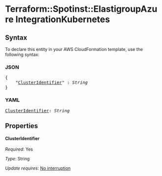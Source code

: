 # Terraform::Spotinst::ElastigroupAzure IntegrationKubernetes

## Syntax

To declare this entity in your AWS CloudFormation template, use the following syntax:

### JSON

<pre>
{
    "<a href="#clusteridentifier" title="ClusterIdentifier">ClusterIdentifier</a>" : <i>String</i>
}
</pre>

### YAML

<pre>
<a href="#clusteridentifier" title="ClusterIdentifier">ClusterIdentifier</a>: <i>String</i>
</pre>

## Properties

#### ClusterIdentifier

_Required_: Yes

_Type_: String

_Update requires_: [No interruption](https://docs.aws.amazon.com/AWSCloudFormation/latest/UserGuide/using-cfn-updating-stacks-update-behaviors.html#update-no-interrupt)

